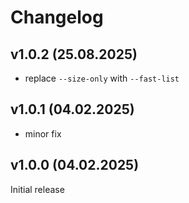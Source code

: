 # Changelog

## v1.0.2 (25.08.2025)

- replace `--size-only` with `--fast-list`

## v1.0.1 (04.02.2025)

- minor fix

## v1.0.0 (04.02.2025)

Initial release
